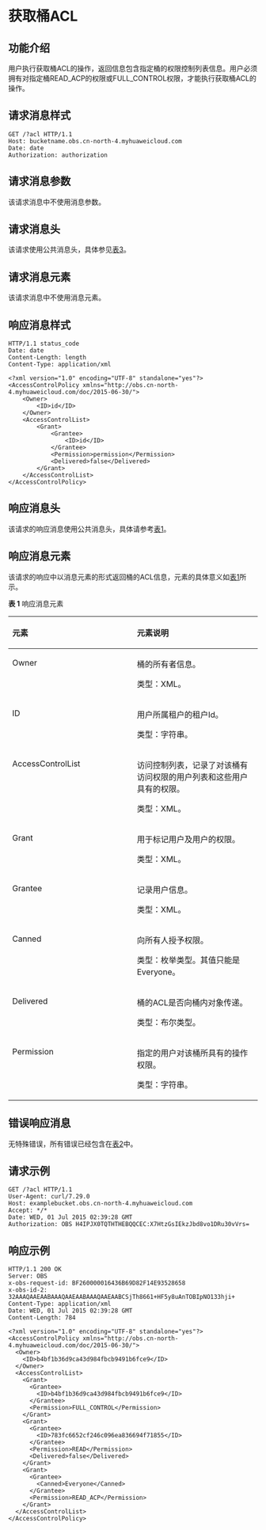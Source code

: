 # 获取桶ACL<a name="obs_04_0031"></a>

## 功能介绍<a name="section5584184924715"></a>

用户执行获取桶ACL的操作，返回信息包含指定桶的权限控制列表信息。用户必须拥有对指定桶READ\_ACP的权限或FULL\_CONTROL权限，才能执行获取桶ACL的操作。

## 请求消息样式<a name="section29461583"></a>

```
GET /?acl HTTP/1.1 
Host: bucketname.obs.cn-north-4.myhuaweicloud.com 
Date: date
Authorization: authorization
```

## 请求消息参数<a name="section63827656"></a>

该请求消息中不使用消息参数。

## 请求消息头<a name="section37578000"></a>

该请求使用公共消息头，具体参见[表3](构造请求.md#table25197309)。

## 请求消息元素<a name="section2657687"></a>

该请求消息中不使用消息元素。

## 响应消息样式<a name="section23919191"></a>

```
HTTP/1.1 status_code
Date: date
Content-Length: length
Content-Type: application/xml 

<?xml version="1.0" encoding="UTF-8" standalone="yes"?> 
<AccessControlPolicy xmlns="http://obs.cn-north-4.myhuaweicloud.com/doc/2015-06-30/"> 
    <Owner> 
        <ID>id</ID> 
    </Owner> 
    <AccessControlList> 
        <Grant> 
            <Grantee> 
                <ID>id</ID> 
            </Grantee> 
            <Permission>permission</Permission> 
            <Delivered>false</Delivered>
        </Grant> 
    </AccessControlList> 
</AccessControlPolicy>
```

## 响应消息头<a name="section13946127"></a>

该请求的响应消息使用公共消息头，具体请参考[表1](返回结果.md#d0e686)。

## 响应消息元素<a name="section58406281"></a>

该请求的响应中以消息元素的形式返回桶的ACL信息，元素的具体意义如[表1](#table46938871)所示。

**表 1**  响应消息元素

<a name="table46938871"></a>
<table><thead align="left"><tr id="row22931300"><th class="cellrowborder" valign="top" width="50%" id="mcps1.2.3.1.1"><p id="p45495974"><a name="p45495974"></a><a name="p45495974"></a><strong id="b6810588"><a name="b6810588"></a><a name="b6810588"></a>元素</strong></p>
</th>
<th class="cellrowborder" valign="top" width="50%" id="mcps1.2.3.1.2"><p id="p14786732"><a name="p14786732"></a><a name="p14786732"></a><strong id="b65971729"><a name="b65971729"></a><a name="b65971729"></a>元素说明</strong></p>
</th>
</tr>
</thead>
<tbody><tr id="row42109833"><td class="cellrowborder" valign="top" width="50%" headers="mcps1.2.3.1.1 "><p id="p55453326"><a name="p55453326"></a><a name="p55453326"></a>Owner</p>
</td>
<td class="cellrowborder" valign="top" width="50%" headers="mcps1.2.3.1.2 "><p id="p62534407"><a name="p62534407"></a><a name="p62534407"></a>桶的所有者信息。</p>
<p id="p25938755"><a name="p25938755"></a><a name="p25938755"></a>类型：XML。</p>
</td>
</tr>
<tr id="row32122205"><td class="cellrowborder" valign="top" width="50%" headers="mcps1.2.3.1.1 "><p id="p51761783"><a name="p51761783"></a><a name="p51761783"></a>ID</p>
</td>
<td class="cellrowborder" valign="top" width="50%" headers="mcps1.2.3.1.2 "><p id="p31954877"><a name="p31954877"></a><a name="p31954877"></a>用户所属租户的租户Id。</p>
<p id="p19158445"><a name="p19158445"></a><a name="p19158445"></a>类型：字符串。</p>
</td>
</tr>
<tr id="row49697845"><td class="cellrowborder" valign="top" width="50%" headers="mcps1.2.3.1.1 "><p id="p66102514"><a name="p66102514"></a><a name="p66102514"></a>AccessControlList</p>
</td>
<td class="cellrowborder" valign="top" width="50%" headers="mcps1.2.3.1.2 "><p id="p52703436"><a name="p52703436"></a><a name="p52703436"></a>访问控制列表，记录了对该桶有访问权限的用户列表和这些用户具有的权限。</p>
<p id="p4568879"><a name="p4568879"></a><a name="p4568879"></a>类型：XML。</p>
</td>
</tr>
<tr id="row41119914"><td class="cellrowborder" valign="top" width="50%" headers="mcps1.2.3.1.1 "><p id="p42378741"><a name="p42378741"></a><a name="p42378741"></a>Grant</p>
</td>
<td class="cellrowborder" valign="top" width="50%" headers="mcps1.2.3.1.2 "><p id="p10125972"><a name="p10125972"></a><a name="p10125972"></a>用于标记用户及用户的权限。</p>
<p id="p24024887"><a name="p24024887"></a><a name="p24024887"></a>类型：XML。</p>
</td>
</tr>
<tr id="row14897392"><td class="cellrowborder" valign="top" width="50%" headers="mcps1.2.3.1.1 "><p id="p65838064"><a name="p65838064"></a><a name="p65838064"></a>Grantee</p>
</td>
<td class="cellrowborder" valign="top" width="50%" headers="mcps1.2.3.1.2 "><p id="p31282940"><a name="p31282940"></a><a name="p31282940"></a>记录用户信息。</p>
<p id="p13111011"><a name="p13111011"></a><a name="p13111011"></a>类型：XML。</p>
</td>
</tr>
<tr id="row22578699105646"><td class="cellrowborder" valign="top" width="50%" headers="mcps1.2.3.1.1 "><p id="p39717156105654"><a name="p39717156105654"></a><a name="p39717156105654"></a>Canned</p>
</td>
<td class="cellrowborder" valign="top" width="50%" headers="mcps1.2.3.1.2 "><p id="p62973095105654"><a name="p62973095105654"></a><a name="p62973095105654"></a>向所有人授予权限。</p>
<p id="p29886945105654"><a name="p29886945105654"></a><a name="p29886945105654"></a>类型：枚举类型。其值只能是Everyone。</p>
</td>
</tr>
<tr id="row33068941105651"><td class="cellrowborder" valign="top" width="50%" headers="mcps1.2.3.1.1 "><p id="p32426193105654"><a name="p32426193105654"></a><a name="p32426193105654"></a>Delivered</p>
</td>
<td class="cellrowborder" valign="top" width="50%" headers="mcps1.2.3.1.2 "><p id="p9275973105654"><a name="p9275973105654"></a><a name="p9275973105654"></a>桶的ACL是否向桶内对象传递。</p>
<p id="p16374900105654"><a name="p16374900105654"></a><a name="p16374900105654"></a>类型：布尔类型。</p>
</td>
</tr>
<tr id="row50890237"><td class="cellrowborder" valign="top" width="50%" headers="mcps1.2.3.1.1 "><p id="p28468571"><a name="p28468571"></a><a name="p28468571"></a>Permission</p>
</td>
<td class="cellrowborder" valign="top" width="50%" headers="mcps1.2.3.1.2 "><p id="p24252925"><a name="p24252925"></a><a name="p24252925"></a>指定的用户对该桶所具有的操作权限。</p>
<p id="p16949740"><a name="p16949740"></a><a name="p16949740"></a>类型：字符串。</p>
</td>
</tr>
</tbody>
</table>

## 错误响应消息<a name="section55894487"></a>

无特殊错误，所有错误已经包含在[表2](错误码.md#d0e843)中。

## 请求示例<a name="section14819157124617"></a>

```
GET /?acl HTTP/1.1
User-Agent: curl/7.29.0
Host: examplebucket.obs.cn-north-4.myhuaweicloud.com
Accept: */*
Date: WED, 01 Jul 2015 02:39:28 GMT
Authorization: OBS H4IPJX0TQTHTHEBQQCEC:X7HtzGsIEkzJbd8vo1DRu30vVrs=
```

## 响应示例<a name="section76081155815"></a>

```
HTTP/1.1 200 OK
Server: OBS
x-obs-request-id: BF260000016436B69D82F14E93528658
x-obs-id-2: 32AAAQAAEAABAAAQAAEAABAAAQAAEAABCSjTh8661+HF5y8uAnTOBIpNO133hji+
Content-Type: application/xml
Date: WED, 01 Jul 2015 02:39:28 GMT
Content-Length: 784

<?xml version="1.0" encoding="UTF-8" standalone="yes"?>
<AccessControlPolicy xmlns="http://obs.cn-north-4.myhuaweicloud.com/doc/2015-06-30/">
  <Owner> 
    <ID>b4bf1b36d9ca43d984fbcb9491b6fce9</ID> 
  </Owner>  
  <AccessControlList> 
    <Grant> 
      <Grantee> 
        <ID>b4bf1b36d9ca43d984fbcb9491b6fce9</ID> 
      </Grantee>  
      <Permission>FULL_CONTROL</Permission> 
    </Grant>  
    <Grant> 
      <Grantee> 
        <ID>783fc6652cf246c096ea836694f71855</ID> 
      </Grantee>  
      <Permission>READ</Permission>  
      <Delivered>false</Delivered> 
    </Grant>  
    <Grant> 
      <Grantee> 
        <Canned>Everyone</Canned> 
      </Grantee>  
      <Permission>READ_ACP</Permission> 
    </Grant> 
  </AccessControlList> 
</AccessControlPolicy>
```

